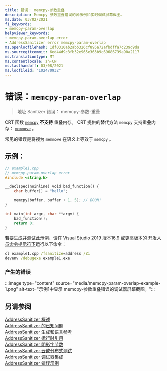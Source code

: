 ```yaml
---
title: 错误： memcpy-参数重叠
description: Memcpy 参数重叠错误的源示例和实时调试屏幕截图。
ms.date: 03/02/2021
f1_keywords:
- memcpy-param-overlap
helpviewer_keywords:
- memcpy-param-overlap error
- AddressSanitizer error memcpy-param-overlap
ms.openlocfilehash: 1df0310ab2abb326cf895a72afbdffa7c239d9da
ms.sourcegitcommit: 6ed44d9c3fb32e965e363b9c69686739a90a2117
ms.translationtype: MT
ms.contentlocale: zh-CN
ms.lasthandoff: 03/08/2021
ms.locfileid: "102470932"
---
```

# <a name="error-memcpy-param-overlap"></a>错误：`memcpy-param-overlap`

> 地址 Sanitizer 错误： memcpy-参数-重叠

CRT 函数 [`memcpy`](../c-runtime-library/reference/memcpy-wmemcpy.md) **不支持** 重叠内存。 CRT 提供的替代方法 `memcpy` 支持重叠内存： [`memmove`](../c-runtime-library/reference/memmove-wmemmove.md) 。

常见的错误是将视为 `memmove` 在语义上等效于 `memcpy` 。

## <a name="example"></a>示例：

```cpp
// example1.cpp
// memcpy-param-overlap error
#include <string.h>

__declspec(noinline) void bad_function() {
    char buffer[] = "hello";

    memcpy(buffer, buffer + 1, 5); // BOOM!
}

int main(int argc, char **argv) {
    bad_function();
    return 0;
}
```

若要生成并测试此示例，请在 Visual Studio 2019 版本16.9 或更高版本的 [开发人员命令提示符下](../build/building-on-the-command-line.md#developer_command_prompt_shortcuts)运行以下命令：

```cmd
cl example1.cpp /fsanitize=address /Zi
devenv /debugexe example1.exe
```

### <a name="resulting-error"></a>产生的错误

:::image type="content" source="media/memcpy-param-overlap-example-1.png" alt-text="示例1中显示 memcpy-参数重叠错误的调试器屏幕截图。":::

## <a name="see-also"></a>另请参阅

[AddressSanitizer 概述](./asan.md)\
[AddressSanitizer 的已知问题](./asan-known-issues.md)\
[AddressSanitizer 生成和语言参考](./asan-building.md)\
[AddressSanitizer 运行时引用](./asan-runtime.md)\
[AddressSanitizer 阴影字节数](./asan-shadow-bytes.md)\
[AddressSanitizer 云或分布式测试](./asan-offline-crash-dumps.md)\
[AddressSanitizer 调试器集成](./asan-debugger-integration.md)\
[AddressSanitizer 错误示例](./asan-error-examples.md)
